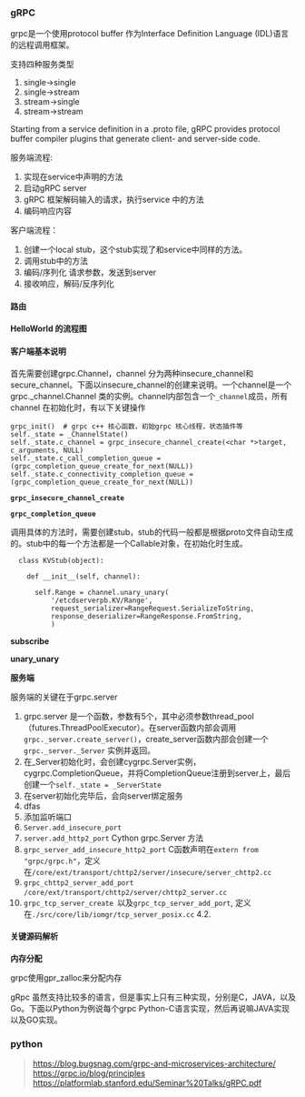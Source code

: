 ### gRPC

grpc是一个使用protocol buffer 作为Interface Definition Language (IDL)语言的远程调用框架。

支持四种服务类型

1. single->single
2. single->stream
3. stream->single
4. stream->stream


Starting from a service definition in a .proto file, gRPC provides protocol buffer compiler plugins that generate client- and server-side code.

服务端流程:

1. 实现在service中声明的方法
2. 启动gRPC server
3. gRPC 框架解码输入的请求，执行service 中的方法
4. 编码响应内容

客户端流程：

1. 创建一个local stub，这个stub实现了和service中同样的方法。
2. 调用stub中的方法
3. 编码/序列化 请求参数，发送到server
4. 接收响应，解码/反序列化



#### 路由

#### HelloWorld 的流程图

#### 客户端基本说明

首先需要创建grpc.Channel，channel 分为两种insecure_channel和secure_channel。下面以insecure_channel的创建来说明。一个channel是一个grpc._channel.Channel 类的实例。channel内部包含一个`_channel`成员，所有channel 在初始化时，有以下关键操作

```
grpc_init()  # grpc c++ 核心函数，初始grpc 核心线程，状态插件等
self._state = _ChannelState()
self._state.c_channel = grpc_insecure_channel_create(<char *>target, c_arguments, NULL)
self._state.c_call_completion_queue = (grpc_completion_queue_create_for_next(NULL))
self._state.c_connectivity_completion_queue = (grpc_completion_queue_create_for_next(NULL))
```

**`grpc_insecure_channel_create`**


**`grpc_completion_queue`**

调用具体的方法时，需要创建stub，stub的代码一般都是根据proto文件自动生成的。stub中的每一个方法都是一个Callable对象，在初始化时生成。

```
  class KVStub(object):

    def __init__(self, channel):
    
      self.Range = channel.unary_unary(
          '/etcdserverpb.KV/Range',
          request_serializer=RangeRequest.SerializeToString,
          response_deserializer=RangeResponse.FromString,
          )
```

**subscribe**

**unary_unary**



**服务端**

服务端的关键在于grpc.server

1. grpc.server 是一个函数，参数有5个，其中必须参数thread_pool（futures.ThreadPoolExecutor）。在server函数内部会调用`grpc._server.create_server()`，create_server函数内部会创建一个`grpc._server._Server` 实例并返回。
2. 在_Server初始化时，会创建cygrpc.Server实例，cygrpc.CompletionQueue，并将CompletionQueue注册到server上，最后创建一个`self._state = _ServerState`
3. 在server初始化完毕后，会向server绑定服务
 1. dfas
4. 添加监听端口
 1. `Server.add_insecure_port`
 2. `server.add_http2_port` Cython grpc.Server 方法
 3. `grpc_server_add_insecure_http2_port` C函数声明在`extern from "grpc/grpc.h"`，定义在`/core/ext/transport/chttp2/server/insecure/server_chttp2.cc`
 4. `grpc_chttp2_server_add_port` `/core/ext/transport/chttp2/server/chttp2_server.cc`
 5. `grpc_tcp_server_create `以及`grpc_tcp_server_add_port`, 定义在`./src/core/lib/iomgr/tcp_server_posix.cc`
  4.2. 

#### 关键源码解析


**内存分配**

grpc使用gpr_zalloc来分配内存

gRpc 虽然支持比较多的语言，但是事实上只有三种实现，分别是C，JAVA，以及Go。下面以Python为例说每个grpc Python-C语言实现，然后再说嘛JAVA实现以及GO实现。

### python


> https://blog.bugsnag.com/grpc-and-microservices-architecture/
> https://grpc.io/blog/principles
> https://platformlab.stanford.edu/Seminar%20Talks/gRPC.pdf
